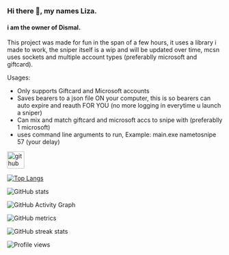 ### Hi there 👋, my names Liza.
#### i am the owner of Dismal.
This project was made for fun in the span of a few hours, it uses a library i made to work, the sniper itself is a wip and will be updated over time, mcsn uses sockets and multiple account types (preferablly microsoft and giftcard).

Usages:
- Only supports Giftcard and Microsoft accounts
- Saves bearers to a json file ON your computer, this is so bearers can auto expire and reauth FOR YOU (no more logging in everytime u launch a sniper)
- Can mix and match giftcard and microsoft accs to snipe with (preferablly 1 microsoft)
- uses command line arguments to run, Example: main.exe nametosnipe 57 (your delay)




[<img src='https://cdn.jsdelivr.net/npm/simple-icons@3.0.1/icons/github.svg' alt='github' height='40'>](https://github.com/Liza-Developer)  

[![Top Langs](https://github-readme-stats.vercel.app/api/top-langs/?username=Liza-Developer)](https://github.com/anuraghazra/github-readme-stats)

![GitHub stats](https://github-readme-stats.vercel.app/api?username=Liza-Developer&show_icons=true)  

![GitHub Activity Graph](https://activity-graph.herokuapp.com/graph?username=Liza-Developer)  

![GitHub metrics](https://metrics.lecoq.io/Liza-Developer)  

![GitHub streak stats](https://github-readme-streak-stats.herokuapp.com/?user=Liza-Developer)  

![Profile views](https://gpvc.arturio.dev/Liza-Developer)  
